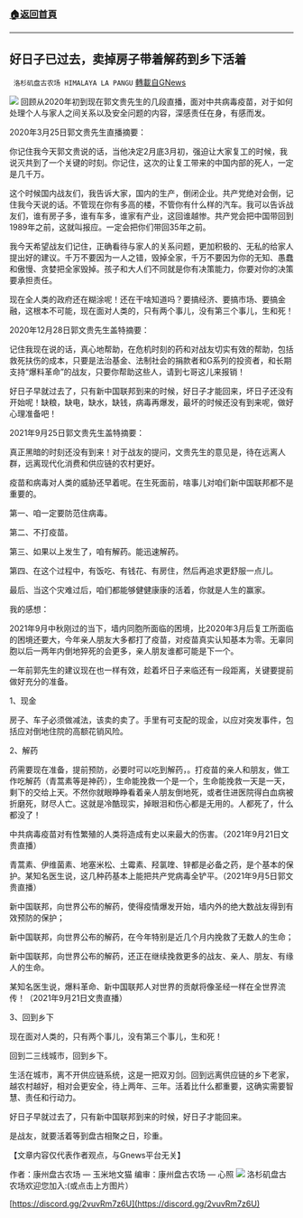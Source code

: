 ###  [:house:返回首頁](https://github.com/ourhimalayas/txt)
---


## 好日子已过去，卖掉房子带着解药到乡下活着
` 洛杉矶盘古农场 HIMALAYA LA PANGU` [轉載自GNews](https://gnews.org/zh-hans/1560140/)

![](https://assets.gnews.org/wp-content/uploads/2021/09/图片1-81.jpg)
回顾从2020年初到现在郭文贵先生的几段直播，面对中共病毒疫苗，对于如何处理个人与家人之间关系以及安全问题的内容，深感责任在身，有感而发。

2020年3月25日郭文贵先生直播摘要：

你记住我今天郭文贵说的话，当他决定2月底3月初，强迫让大家复工的时候，我说灭共到了一个关键的时刻。你记住，这次的让复工带来的中国内部的死人，一定是几千万。

这个时候国内战友们，我告诉大家，国内的生产，倒闭企业。共产党绝对会倒，记住我今天说的话。不管现在你有多高的楼，不管你有什么样的汽车。我可以告诉战友们，谁有房子多，谁有车多，谁家有产业，这回谁越惨。共产党会把中国带回到1989年之前，这就叫报应。一定会把你们带回35年之前。

我今天希望战友们记住，正确看待与家人的关系问题，更加积极的、无私的给家人提出好的建议。千万不要因为一人之错，毁掉全家，千万不要因为你的无知、愚蠢和傲慢、贪婪把全家毁掉。孩子和大人们不同就是你有决策能力，你要对你的决策要承担责任。

现在全人类的政府还在糊涂呢！还在干啥知道吗？要搞经济、要搞市场、要搞金融，这根本不可能，现在面对人类的，只有两个事儿，没有第三个事儿，生和死！

2020年12月28日郭文贵先生盖特摘要：

记住我现在说的话，真心地帮助，在危机时刻的药和对战友切实有效的帮助，包括救死扶伤的成本，只要是法治基金、法制社会的捐款者和G系列的投资者，和长期支持“爆料革命”的战友，只要你帮助这些人，请到七哥这儿来报销！

好日子早就过去了，只有新中国联邦到来的时候，好日子才能回来，坏日子还没有开始呢！缺粮，缺电，缺水，缺钱，病毒再爆发，最坏的时候还没有到来呢，做好心理准备吧！

2021年9月25日郭文贵先生盖特摘要：

真正黑暗的时刻还没有到来！对于战友的提问，文贵先生的意见是，待在远离人群，远离现代化消费和供应链的农村更好。

疫苗和病毒对人类的威胁还早着呢。在生死面前，啥事儿对咱们新中国联邦都不是重要的。

第一、咱一定要防范住病毒。

第二、不打疫苗。

第三、如果以上发生了，咱有解药。能迅速解药。

第四、在这个过程中，有饭吃、有钱花、有房住，然后再追求更舒服一点儿。

最后、当这个灾难过后，咱们都能够健健康康的活着，你就是人生的赢家。

我的感想：

2021年9月中秋刚过的当下，墙内同胞所面临的困境，比2020年3月后复工所面临的困境还要大，今年亲人朋友大多都打了疫苗，对疫苗真实认知基本为零。无辜同胞以后一两年内倒地猝死的会更多，亲人朋友谁都可能是下一个。

一年前郭先生的建议现在也一样有效，趁着坏日子来临还有一段距离，关键要提前做好充分的准备。

1、现金

房子、车子必须做减法，该卖的卖了。手里有可支配的现金，以应对突发事件，包括应对倒地住院的高额花销风险。

2、解药

药需要现在准备，提前预防，必要时可以吃到解药，。打疫苗的亲人和朋友，做工作吃解药（青蒿素等是神药），生命能挽救一个是一个，生命能挽救一天是一天，剩下的交给上天。不然你就眼睁睁看着亲人朋友倒地死，或者住进医院得白血病被折磨死，财尽人亡。这就是冷酷现实，掉眼泪和伤心都是无用的。人都死了，什么都没了！

中共病毒疫苗对有性繁殖的人类将造成有史以来最大的伤害。（2021年9月21日文贵直播）

青蒿素、伊维菌素、地塞米松、土霉素、羟氯喹、锌都是必备之药，是个基本的保护。某知名医生说，这几种药基本上能把共产党病毒全铲平。（2021年9月5日郭文贵直播）

新中国联邦，向世界公布的解药，使得疫情爆发开始，墙内外的绝大数战友得到有效预防的保护；

新中国联邦，向世界公布的解药，在今年特别是近几个月内挽救了无数人的生命；

新中国联邦，向世界公布的解药，还正在继续挽救更多的战友、亲人、朋友、有缘人的生命。

某知名医生说，爆料革命、新中国联邦人对世界的贡献将像圣经一样在全世界流传！（2021年9月21日文贵直播）

3、回到乡下

现在面对人类的，只有两个事儿，没有第三个事儿，生和死！

回到二三线城市，回到乡下。

生活在城市，离不开供应链系统，这是一把双刃剑。回到远离供应链的乡下老家，越农村越好，相对会更安全，待上两年、三年。活着比什么都重要，这确实需要智慧、责任和行动力。

好日子早就过去了，只有新中国联邦到来的时候，好日子才能回来。

是战友，就要活着等到盘古相聚之日，珍重。

【文章内容仅代表作者观点，与Gnews平台无关】

作者：康州盘古农场 — 玉米地文猫
编审：康州盘古农场 — 心照
![](https://assets.gnews.org/wp-content/uploads/2021/03/WhatsApp-Image-2021-06-26-at-22.05.30.jpeg)
洛杉矶盘古农场欢迎您加入:(或点击上方图片）

[https://discord.gg/2vuvRm7z6U](https://discord.gg/2vuvRm7z6U)
